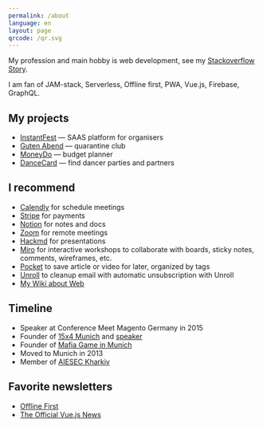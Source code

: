 ```yaml
---
permalink: /about
language: en
layout: page
qrcode: /qr.svg
---
```


My profession and main hobby is web development, see my [Stackoverflow Story](https://stackoverflow.com/story/razbakov).

I am fan of JAM-stack, Serverless, Offline first, PWA, Vue.js, Firebase, GraphQL.

## My projects

- [InstantFest](https://bit.ly/instantfest) &mdash; SAAS platform for organisers
- [Guten Abend](http://gutenabend.netlify.app/) &mdash; quarantine club
- [MoneyDo](https://moneydo-budget-planner.netlify.com/?utm_medium=razbakov) &mdash; budget planner
- [DanceCard](https://dancecard.id/?utm_medium=razbakov) &mdash; find dancer parties and partners

## I recommend

- [Calendly](https://calendly.com/) for schedule meetings
- [Stripe](https://stripe.com/en-de) for payments
- [Notion](https://www.notion.so/) for notes and docs
- [Zoom](https://zoom.us/) for remote meetings
- [Hackmd](https://hackmd.io/) for presentations
- [Miro](https://miro.com/) for interactive workshops to collaborate with boards, sticky notes, comments, wireframes, etc.
- [Pocket](https://app.getpocket.com/) to save article or video for later, organized by tags
- [Unroll](https://unroll.me/) to cleanup email with automatic unsubscription with Unroll
- [My Wiki about Web](https://www.notion.so/Web-1eec92e9d323425bb5cd358573a87867)

## Timeline

- Speaker at Conference Meet Magento Germany in 2015
- Founder of [15x4 Munich](https://munich.15x4.org/) and [speaker](/6-hats)
- Founder of [Mafia Game in Munich](https://www.facebook.com/mafclub.bdms/)
- Moved to Munich in 2013
- Member of [AIESEC Kharkiv](https://aiesec.org/)

## Favorite newsletters

- [Offline First](http://offlinefirst.org/)
- [The Official Vue.js News](https://news.vuejs.org/)
